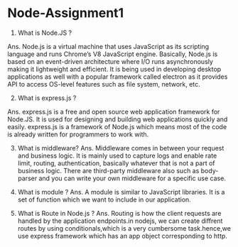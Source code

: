 # Node-Assignment1

1. What is Node.JS ?

Ans. Node.js is a virtual machine that uses JavaScript as its scripting language and runs Chrome’s V8 JavaScript engine. Basically, 
     Node.js is based on an event-driven architecture where I/O runs asynchronously making it lightweight and efficient. 
     It is being used in developing desktop applications as well with a popular framework called electron as it 
    provides API to access OS-level features such as file system, network, etc.
    
2. What is express.js ?
    
Ans. express.js is a free and open source web application framework for Node.JS. It is used for designing and building web applications 
     quickly and easily. express.js is a framework of Node.js which means most of the code is already written for programmers to work with.
     
     
3. What is middleware?
Ans. Middleware comes in between your request and business logic. It is mainly used to capture logs and enable rate limit, routing, 
    authentication, basically whatever that is not a part of business logic. 
    There are third-party middleware also such as body-parser and you can write your own middleware for a specific use case.
    
4. What is module ?
Ans. A module is similar to JavaScript libraries. It is a set of function which we want to include in our application.

5. What is Route in Node.js ?
Ans. Routing is how the client requests are handled by the application endpoints.in nodejs,
     we can create diffrent routes by using conditionals,which is a very cumbersome 
     task.hence,we use express framework which has an app object corresponding to http.
     

